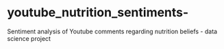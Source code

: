 # youtube_nutrition_sentiments-
Sentiment analysis of Youtube comments regarding nutrition beliefs - data science project 
